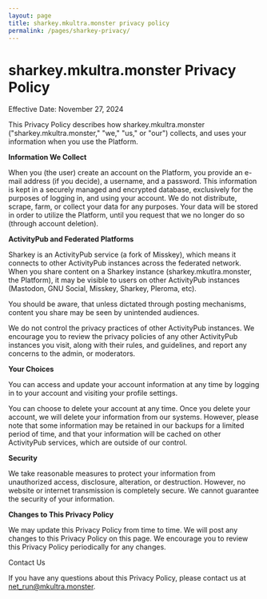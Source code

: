 ```yaml
---
layout: page
title: sharkey.mkultra.monster privacy policy
permalink: /pages/sharkey-privacy/
---
```


<h1>sharkey.mkultra.monster Privacy Policy</h1>
Effective Date: November 27, 2024

This Privacy Policy describes how sharkey.mkultra.monster ("sharkey.mkultra.monster," "we," "us," or "our") collects, and uses your information when you use the Platform.

<b>Information We Collect</b>

When you (the user) create an account on the Platform, you provide an e-mail address (if you decide), a username, and a password. This information is kept in a securely managed and encrypted database, exclusively for the purposes of logging in, and using your account. We do not distribute, scrape, farm, or collect your data for any purposes. Your data will be stored in order to utilize the Platform, until you request that we no longer do so (through account deletion).

<b>ActivityPub and Federated Platforms</b>

Sharkey is an ActivityPub service (a fork of Misskey), which means it connects to other ActivityPub instances across the federated network. When you share content on a Sharkey instance (sharkey.mkutlra.monster, the Platform), it may be visible to users on other ActivityPub instances (Mastodon, GNU Social, Misskey, Sharkey, Pleroma, etc).

You should be aware, that unless dictated through posting mechanisms, content you share may be seen by unintended audiences.

We do not control the privacy practices of other ActivityPub instances. We encourage you to review the privacy policies of any other ActivityPub instances you visit, along with their rules, and guidelines, and report any concerns to the admin, or moderators.

<b>Your Choices</b>

You can access and update your account information at any time by logging in to your account and visiting your profile settings.

You can choose to delete your account at any time. Once you delete your account, we will delete your information from our systems. However, please note that some information may be retained in our backups for a limited period of time, and that your information will be cached on other ActivityPub services, which are outside of our control.

<b>Security</b>

We take reasonable measures to protect your information from unauthorized access, disclosure, alteration, or destruction. However, no website or internet transmission is completely secure. We cannot guarantee the security of your information. 

<b>Changes to This Privacy Policy</b>

We may update this Privacy Policy from time to time. We will post any changes to this Privacy Policy on this page. We encourage you to review this Privacy Policy periodically for any changes. 

Contact Us

If you have any questions about this Privacy Policy, please contact us at net_run@mkultra.monster. 
